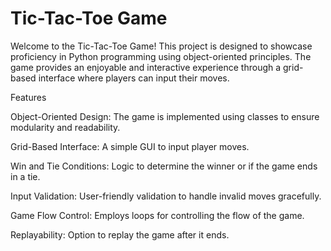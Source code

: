 # Tic-Tac-Toe Game

Welcome to the Tic-Tac-Toe Game! This project is designed to showcase proficiency in Python programming using object-oriented principles. The game provides an enjoyable and interactive experience through a grid-based interface where players can input their moves.

Features

Object-Oriented Design: The game is implemented using classes to ensure modularity and readability.

Grid-Based Interface: A simple GUI to input player moves.

Win and Tie Conditions: Logic to determine the winner or if the game ends in a tie.

Input Validation: User-friendly validation to handle invalid moves gracefully.

Game Flow Control: Employs loops for controlling the flow of the game.

Replayability: Option to replay the game after it ends.
